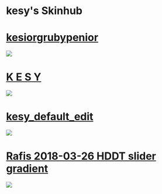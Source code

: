 # kesy's Skinhub 

# [kesiorgrubypenior](https://drive.google.com/file/d/19exymgAJijokhFCILF88rMiopyBjdOo0/view?usp=sharing)
![](https://cdn.discordapp.com/attachments/970435244870221894/1071464211361837076/screenshot064.jpg)

# [K E S Y](https://drive.google.com/file/d/1pXtxzL1ucAEN0h5czYhhCVys-rRAAmEK/view?usp=sharing)
![](https://cdn.discordapp.com/attachments/970435244870221894/1069078636591845477/screenshot056.jpg)

# [kesy_default_edit](https://drive.google.com/file/d/1Pa95RjDXEVkXFsOlrXDqWRGkl5lmKJ1G/view?usp=sharing)
![](https://cdn.discordapp.com/attachments/970435244870221894/1069076941052846130/screenshot050.jpg)

# [Rafis 2018-03-26 HDDT slider gradient](https://drive.google.com/file/d/1i3s2W2UqAR7n0zvTfQMjWryYXxAHQF4h/view?usp=sharing)
![](https://i.imgur.com/WTMN1kX.jpg)


